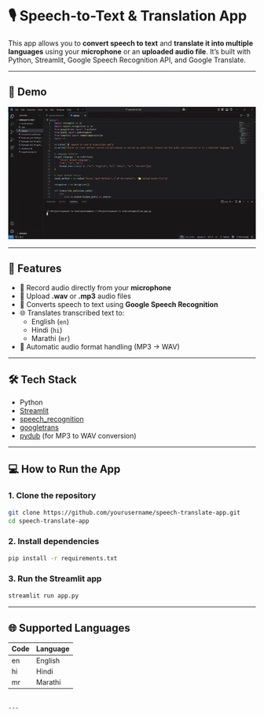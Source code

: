 # 🎙️ Speech-to-Text & Translation App

This app allows you to **convert speech to text** and **translate it into multiple languages** using your **microphone** or an **uploaded audio file**. It’s built with Python, Streamlit, Google Speech Recognition API, and Google Translate.

---

## 🎥 Demo

![App Demo](https://github.com/chinmay-pardeshi/speech-to-text-translator/blob/main/Demo/speechtotext-gif.gif)


---

## 🚀 Features

- 🎤 Record audio directly from your **microphone**
- 📁 Upload **.wav** or **.mp3** audio files
- 📝 Converts speech to text using **Google Speech Recognition**
- 🌐 Translates transcribed text to:
  - English (`en`)
  - Hindi (`hi`)
  - Marathi (`mr`)
- 🔄 Automatic audio format handling (MP3 → WAV)

---

## 🛠️ Tech Stack

- Python
- [Streamlit](https://streamlit.io/)
- [speech_recognition](https://pypi.org/project/SpeechRecognition/)
- [googletrans](https://pypi.org/project/googletrans/)
- [pydub](https://pydub.com/) (for MP3 to WAV conversion)

---

## 💻 How to Run the App

### 1. Clone the repository

```bash
git clone https://github.com/yourusername/speech-translate-app.git
cd speech-translate-app
````

### 2. Install dependencies

```bash
pip install -r requirements.txt
```

### 3. Run the Streamlit app

```bash
streamlit run app.py
```

---

## 🌐 Supported Languages

| Code | Language |
| ---- | -------- |
| en   | English  |
| hi   | Hindi    |
| mr   | Marathi  |

```

---

